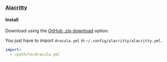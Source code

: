 ### [Alacritty](https://github.com/alacritty/alacritty)

#### Install

Download using the [GitHub .zip download](https://github.com/dracula/alacritty/archive/master.zip) option.

You just have to import `dracula.yml` in `~/.config/alacritty/alacritty.yml`.

``` yaml
import:
  - /path/to/dracula.yml
```
